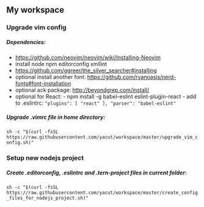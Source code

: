 ## My workspace

### Upgrade vim config

##### Dependencies:
- https://github.com/neovim/neovim/wiki/Installing-Neovim
- install node npm editorconfig xmllint
- https://github.com/ggreer/the_silver_searcher#installing
- optional install another font: https://github.com/ryanoasis/nerd-fonts#font-installation
- optional ack package: http://beyondgrep.com/install/
- optional for React: 
      - npm install -g babel-eslint eslint-plugin-react
      - add to .eslintrc:
          ```
          "plugins": [
              "react"
          ],
          "parser": "babel-eslint"
          ```

##### Upgrade .vimrc file in home directory:

`sh -c "$(curl -fsSL https://raw.githubusercontent.com/yacut/workspace/master/upgrade_vim_config.sh)"`


### Setup new nodejs project
##### Create .editorconfig, .eslintrc and .tern-project files in current folder:

`sh -c "$(curl -fsSL https://raw.githubusercontent.com/yacut/workspace/master/create_config_files_for_nodejs_project.sh)"`
